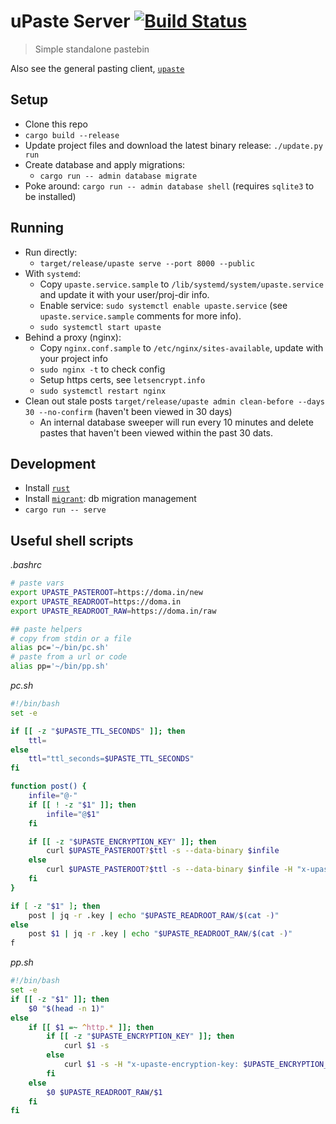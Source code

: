 # uPaste Server [![Build Status](https://travis-ci.org/jaemk/upaste-server.svg?branch=master)](https://travis-ci.org/jaemk/upaste-server)

> Simple standalone pastebin

Also see the general pasting client, [`upaste`](https://github.com/jaemk/upaste)


## Setup

* Clone this repo
* `cargo build --release`
* Update project files and download the latest binary release: `./update.py run`
* Create database and apply migrations:
    * `cargo run -- admin database migrate`
* Poke around: `cargo run -- admin database shell` (requires `sqlite3` to be installed)

## Running

* Run directly:
    * `target/release/upaste serve --port 8000 --public`
* With `systemd`:
    * Copy `upaste.service.sample` to `/lib/systemd/system/upaste.service` and update it with your user/proj-dir info.
    * Enable service: `sudo systemctl enable upaste.service` (see `upaste.service.sample` comments for more info).
    * `sudo systemctl start upaste`
* Behind a proxy (nginx):
    * Copy `nginx.conf.sample` to `/etc/nginx/sites-available`, update with your project info
    * `sudo nginx -t` to check config
    * Setup https certs, see `letsencrypt.info`
    * `sudo systemctl restart nginx`
* Clean out stale posts `target/release/upaste admin clean-before --days 30 --no-confirm` (haven't been viewed in 30 days)
    * An internal database sweeper will run every 10 minutes and delete pastes that haven't been
      viewed within the past 30 dats.

## Development

* Install [`rust`](https://rustup.rs/)
* Install [`migrant`](https://github.com/jaemk/migrant): db migration management
* `cargo run -- serve`

## Useful shell scripts

*.bashrc*
```bash
# paste vars
export UPASTE_PASTEROOT=https://doma.in/new
export UPASTE_READROOT=https://doma.in
export UPASTE_READROOT_RAW=https://doma.in/raw

## paste helpers
# copy from stdin or a file
alias pc='~/bin/pc.sh'
# paste from a url or code
alias pp='~/bin/pp.sh'
```

*pc.sh*
```bash
#!/bin/bash
set -e

if [[ -z "$UPASTE_TTL_SECONDS" ]]; then
    ttl=
else
    ttl="ttl_seconds=$UPASTE_TTL_SECONDS"
fi

function post() {
    infile="@-"
    if [[ ! -z "$1" ]]; then
        infile="@$1"
    fi

    if [[ -z "$UPASTE_ENCRYPTION_KEY" ]]; then
        curl $UPASTE_PASTEROOT?$ttl -s --data-binary $infile
    else
        curl $UPASTE_PASTEROOT?$ttl -s --data-binary $infile -H "x-upaste-encryption-key: $UPASTE_ENCRYPTION_KEY"
    fi
}

if [ -z "$1" ]; then
    post | jq -r .key | echo "$UPASTE_READROOT_RAW/$(cat -)"
else
    post $1 | jq -r .key | echo "$UPASTE_READROOT_RAW/$(cat -)"
f
```

*pp.sh*
```bash
#!/bin/bash
set -e
if [[ -z "$1" ]]; then
    $0 "$(head -n 1)"
else
    if [[ $1 =~ ^http.* ]]; then
        if [[ -z "$UPASTE_ENCRYPTION_KEY" ]]; then
            curl $1 -s
        else
            curl $1 -s -H "x-upaste-encryption-key: $UPASTE_ENCRYPTION_KEY"
        fi
    else
        $0 $UPASTE_READROOT_RAW/$1
    fi
fi
```
